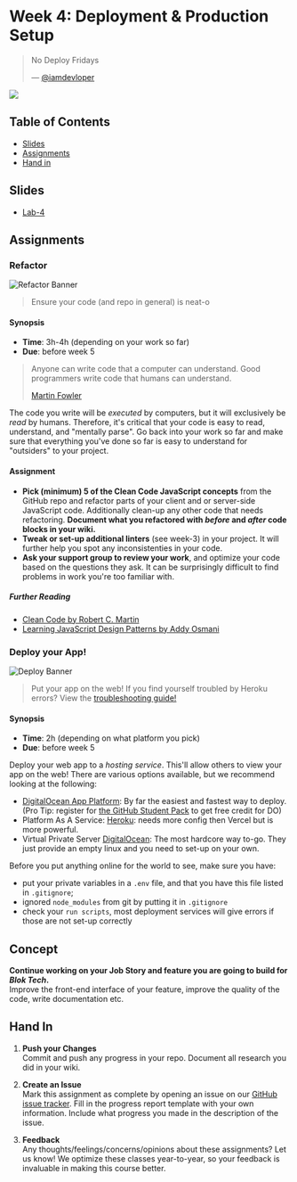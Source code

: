 # Week 4: Deployment & Production Setup

> No Deploy Fridays
>
> — [@iamdevloper](https://twitter.com/iamdevloper/status/1108993784132587520)

[![](assets/covers/deploying.png)](https://www.youtube.com/watch?v=5p8wTOr8AbU)

## Table of Contents

* [Slides](#slides)
* [Assignments](#assignments)
* [Hand in](#hand-in)

## Slides

* [Lab-4][lab4]

## Assignments

### Refactor

![Refactor Banner](assets/banners/banner-refactor.jpg)

> Ensure your code (and repo in general) is neat-o

#### Synopsis
- **Time**: 3h-4h (depending on your work so far)
- **Due**: before week 5

> Anyone can write code that a computer can understand. Good programmers write
> code that humans can understand.
>
> [Martin Fowler](https://twitter.com/martinfowler/status/1067179181140844544)

The code you write will be _executed_ by computers, but it will exclusively be
_read_ by humans. Therefore, it's critical that your code is easy to read,
understand, and "mentally parse". Go back into your work so far and make sure
that everything you've done so far is easy to understand for "outsiders" to your
project.

#### Assignment

* **Pick (minimum) 5 of the Clean Code JavaScript concepts** from the GitHub repo and refactor parts of your client and or server-side JavaScript code. Additionally clean-up any other code that needs refactoring. **Document what you refactored with _before_ and _after_ code blocks in your wiki.**
* **Tweak or set-up additional linters** (see week-3) in your project. It will further help you spot any inconsistenties in your code. 
* **Ask your support group to review your work**, and optimize your code
based on the questions they ask. It can be surprisingly difficult to find problems in work you're too familiar with. 

##### Further Reading

* [Clean Code by Robert C. Martin][clean]
* [Learning JavaScript Design Patterns by Addy Osmani][patterns]

### Deploy your App!

![Deploy Banner](assets/banners/banner-deploy.jpg)

> Put your app on the web!
> If you find yourself troubled by Heroku errors? View the [troubleshooting guide!](docs/heroku-troubleshooting.md)

#### Synopsis
- **Time**: 2h (depending on what platform you pick)
- **Due**: before week 5

Deploy your web app to a _hosting service_. This'll allow others to view your
app on the web! There are various options available, but we recommend looking at the following:

- [DigitalOcean App Platform](https://digitalocean.com): By far the easiest and fastest way to deploy. (Pro Tip: register for [the GitHub Student Pack](https://education.github.com/pack) to get free credit for DO)
- Platform As A Service:
  [Heroku](https://devcenter.heroku.com/articles/getting-started-with-nodejs):
  needs more config then Vercel but is more powerful.
- Virtual Private Server [DigitalOcean](https://www.digitalocean.com/): The most
  hardcore way to-go. They just provide an empty linux and you need to set-up on
  your own.

Before you put anything online for the world to see, make sure you have:

- put your private variables in a `.env` file, and that you have this file
  listed in `.gitignore`;
- ignored `node_modules` from git by putting it in `.gitignore`
- check your `run scripts`, most deployment services will give errors if those are not set-up correctly

## Concept

**Continue working on your Job Story and feature you are going to build for _Blok Tech_.**  
Improve the front-end interface of your feature, improve the quality of the code, write documentation etc.

## Hand In

1. **Push your Changes**  
   Commit and push any progress in your repo. Document all research you did in
   your wiki.

2. **Create an Issue**  
Mark this assignment as complete by opening an issue on our [GitHub issue tracker](https://github.com/cmda-bt/pt-course-22-23/issues). Fill in the progress report template with your own information. Include what progress you made in the description of the issue.

3. **Feedback**  
   Any thoughts/feelings/concerns/opinions about these assignments? Let us know!
   We optimize these classes year-to-year, so your feedback is invaluable in
   making this course better.

[clean]: https://www.oreilly.com/library/view/clean-code-a/9780136083238/
[patterns]: https://addyosmani.com/resources/essentialjsdesignpatterns/book/
[lab4]: /slides/pt_lab-4_21-22.pdf
